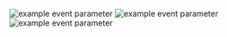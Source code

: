 ![example event parameter](https://github.com/Dimaniha/birzha_api/actions/workflows/Facade.yml/badge.svg?event=push)
![example event parameter](https://github.com/Dimaniha/birzha_api/actions/workflows/BalanceMicroservice.yml/badge.svg?event=push)
![example event parameter](https://github.com/Dimaniha/birzha_api/actions/workflows/AuthMicroservice.yml/badge.svg?event=push)

